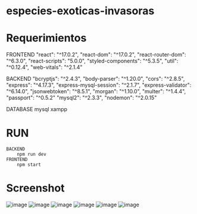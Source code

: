 # especies-exoticas-invasoras
# Requerimientos

   FRONTEND
    "react": "^17.0.2",
    "react-dom": "^17.0.2",
    "react-router-dom": "^6.3.0",
    "react-scripts": "5.0.0",
    "styled-components": "^5.3.5",
    "util": "^0.12.4",
    "web-vitals": "^2.1.4"
  
  BACKEND
    "bcryptjs": "^2.4.3",
    "body-parser": "^1.20.0",
    "cors": "^2.8.5",
    "express": "^4.17.3",
    "express-mysql-session": "^2.1.7",
    "express-validator": "^6.14.0",
    "jsonwebtoken": "^8.5.1",
    "morgan": "^1.10.0",
    "multer": "^1.4.4",
    "passport": "^0.5.2"
    "mysql2": "^2.3.3",
    "nodemon": "^2.0.15"
    
  DATABASE
     mysql
     xampp    


# RUN
    BACKEND
        npm run dev
    FRONTEND
        npm start
     
# Screenshot
![image](https://user-images.githubusercontent.com/69361351/165849118-ae519aab-4018-459d-b4b0-6668464661a7.png)
![image](https://user-images.githubusercontent.com/69361351/165849529-e89b8c87-73ee-4364-94ab-422b8deecfb6.png)
![image](https://user-images.githubusercontent.com/69361351/165849158-b64a3922-4dc2-4f12-a793-d3a426d08727.png)
![image](https://user-images.githubusercontent.com/69361351/165849192-170580b4-963d-4078-92c0-fb59ad8d28e0.png)
![image](https://user-images.githubusercontent.com/69361351/165849250-4b8b5a32-ddc0-488b-a761-78efdfda9cfa.png)
![image](https://user-images.githubusercontent.com/69361351/165849346-35392886-088e-4b80-9126-e73e3f7b585d.png)









